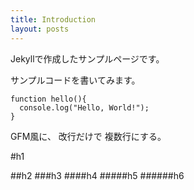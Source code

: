 ```yaml
---
title: Introduction
layout: posts
---
```


Jekyllで作成したサンプルページです。

サンプルコードを書いてみます。

```
function hello(){
  console.log("Hello, World!");
}
```

GFM風に、
改行だけで
複数行にする。

#h1

##h2
###h3
####h4
#####h5
######h6
